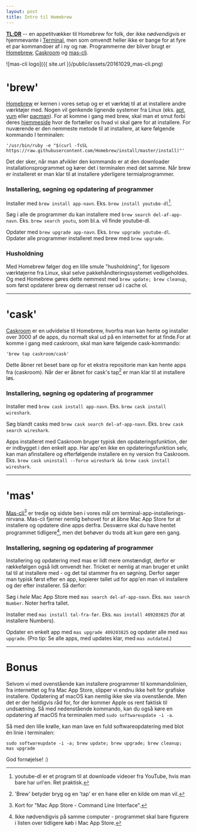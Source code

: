 ```yaml
---
layout: post
title: Intro til Homebrew
---
```


**[TL;DR](http://en.wikipedia.org/wiki/Wikipedia:Too_long;_didn't_read)** -- en appetitvækker til Homebrew for folk, der ikke _nødvendigvis_ er hjemmevante i [Terminal](https://web.archive.org/web/20130510222144/http://www.apple.com/osx/apps/all.html#terminal), men som omvendt heller ikke er bange for at fyre et par kommandoer af i ny og næ. Programmerne der bliver brugt er [Homebrew](http://brew.sh), [Caskroom](https://caskroom.github.io) og [mas-cli](https://github.com/mas-cli/mas).

![mas-cli logo]({{ site.url }}/public/assets/20161029_mas-cli.png)

'brew'
======
[Homebrew](http://brew.sh) er kernen i vores setup og er et værktøj til at at installere andre værktøjer med. Nogen vil genkende lignende systemer fra Linux (eks. [apt](https://wiki.debian.org/Apt), [yum](http://yum.baseurl.org) eller [pacman](https://wiki.archlinux.org/index.php/pacman)). For at komme i gang med brew, skal man et smut forbi deres [hjemmeside](http://brew.sh) hvor de fortæller os hvad vi skal gøre for at installere. For nuværende er den nemmeste metode til at installere, at køre følgende kommando I terminalen:

    '/usr/bin/ruby -e "$(curl -fsSL https://raw.githubusercontent.com/Homebrew/install/master/install)"'

Det der sker, når man afvikler den kommando er at den downloader installationsprogrammet og kører det i terminalen med det samme. Når brew er installeret er man klar til at installere yderligere termialprogrammer.

### Installering, søgning og opdatering af programmer

Installer med `brew install app-navn`. Eks. `brew install youtube-dl`[^1].

Søg i alle de programmer du kan installere med `brew search del-af-app-navn`. Eks. `brew search youtu`, som bl.a. vil finde youtube-dl.

Opdater med `brew upgrade app-navn`. Eks. `brew upgrade youtube-dl`. Opdater alle programmer installeret med brew med `brew upgrade`.

### Husholdning

Med Homebrew følger dog en lille smule "husholdning", for ligesom værktøjerne fra Linux, skal selve pakkehåndteringssystemet vedligeholdes. Og med Homebrew gøres dette nemmest med `brew update; brew cleanup`, som først opdaterer brew og dernæst renser ud i cache ol.

--------

'cask'
======
[Caskroom](https://caskroom.github.io) er en udvidelse til Homebrew, hvorfra man kan hente og installer over 3000 af de apps, du normalt skal ud på en internettet for at finde.For at komme i gang med caskroom, skal man køre følgende cask-kommando:

    'brew tap caskroom/cask'

Dette åbner ret beset bare op for et ekstra repositorie man kan hente apps fra (caskroom). Når der er åbnet for cask's tap[^2] er man klar til at installere løs.

### Installering, søgning og opdatering af programmer

Installer med `brew cask install app-navn`. Eks. `brew cask install wireshark`.

Søg blandt casks med `brew cask search del-af-app-navn`. Eks. `brew cask search wireshark`.

Apps installeret med Caskroom bruger typisk den opdateringsfunktion, der er indbygget i den enkelt app. Har app'en ikke en opdateringsfunktion selv, kan man afinstallere og efterfølgende installere en ny version fra Caskroom. Eks. `brew cask uninstall --force wireshark && brew cask install wireshark`.

--------

'mas'
====
[Mas-cli](https://github.com/mas-cli/mas)[^3] er tredje og sidste ben i vores mål om terminal-app-installerings-nirvana. Mas-cli fjerner nemlig behovet for at åbne Mac App Store for at installere og opdatere dine apps derfra. Desværre skal du have hentet programmet tidligere[^4], men det behøver du trods alt kun gøre een gang.

### Installering, søgning og opdatering af programmer

Installering og opdatering med mas er lidt mere omstændigt, derfor er rækkefølgen også lidt omvendt her. Tricket er nemlig at man bruger et unikt tal til at installere med - og det tal stammer fra en søgning. Derfor søger man typisk først efter en app, kopierer tallet ud for app'en man vil installere og der efter installerer. Så derfor:

Søg i _hele_ Mac App Store med `mas search del-af-app-navn`. Eks. `mas search Number`. Noter herfra tallet.

Installer med `mas install tal-fra-før`. Eks. `mas install 409203825` (for at installere Numbers).

Opdater en enkelt app med `mas upgrade 409203825` og opdater alle med `mas upgrade`. (Pro tip: Se alle apps, med updates klar, med `mas outdated`.)

--------

Bonus
=====
Selvom vi med ovenstående kan installere programmer til kommandolinien, fra internettet og fra Mac App Store, slipper vi endnu ikke helt for grafiske installere. Opdatering af macOS kan nemlig ikke ske via ovenstående. Men det er der heldigvis råd for, for der kommer Apple os rent faktisk til undsætning. Så med nedenstående kommando, kan du også køre en opdatering af macOS fra terminalen med `sudo softwareupdate -i -a`.

Så med den lille krølle, kan man lave en fuld softwareopdatering med blot én linie i terminalen:

    sudo softwareupdate -i -a; brew update; brew upgrade; brew cleanup; mas upgrade

God fornøjelse! :)

[^1]: youtube-dl er et program til at downloade videoer fra YouTube, hvis man bare har url'en. Ret praktisk.
[^2]: 'Brew' betyder bryg og en 'tap' er en hane eller en kilde om man vil.
[^3]: Kort for "Mac App Store - Command Line Interface".
[^4]: Ikke nødvendigvis på samme computer - programmet skal bare figurere i listen over tidligere køb i Mac App Store.
